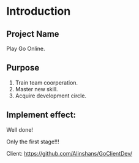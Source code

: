 # Introduction

## Project Name
Play Go Online.

## Purpose

1. Train team coorperation.
2. Master new skill.
3. Acquire development circle. 

## Implement effect:
Well done!

Only the first stage!!!

Client: https://github.com/Alinshans/GoClientDev/
